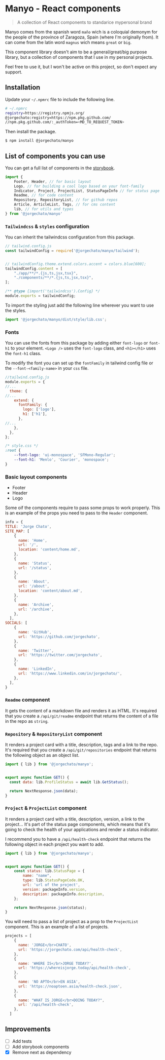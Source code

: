 # Manyo - React components

> A collection of React components to standarice mypersonal brand

Manyo comes from the spanish word `maño` wich is a coloquial demonym for the people of the province of Zaragoza, Spain (where I'm originally from). It can come from the latin word `magnus` wich means `great` or `big`.

This component library doesn't aim to be a general/great/big purpose library, but a collection of components that I use in my personal projects.

Feel free to use it, but I won't be active on this project, so don't expect any support.

## Installation

Update your `~/.npmrc` file to include the following line.

```bash
# ~/.npmrc
registry=https://registry.npmjs.org/
@jorgechato:registry=https://npm.pkg.github.com/
//npm.pkg.github.com/:_authToken=<MD_TO_REQUEST_TOKEN>
```

Then install the package.

```bash
$ npm install @jorgechato/manyo
```

## List of components you can use

You can get a full list of components in the [storybook](https://manyo.jorgechato.com/).

```js
import {
    Footer, Header, // for basic layout
    Logo, // for building a cool logo based on your font-family
    Indicator, Project, ProjectList, StatusPageInfo // for status page
    Readme, // for code content
    Repository, RepositoryList, // for github repos
    Article, ArticleList, Tags, // for cms content
    lib, // for utils and types
} from '@jorgechato/manyo'
```

### `Tailwindcss` & `styles` configuration

You can inherit the tailwindcss configuration from this package.

```js
// tailwind.config.js
const tailwindConfig = require('@jorgechato/manyo/tailwind');


// tailwindConfig.theme.extend.colors.accent = colors.blue[600];
tailwindConfig.content = [
    "./app/**/*.{js,ts,jsx,tsx}",
    "./components/**/*.{js,ts,jsx,tsx}",
];

/** @type {import('tailwindcss').Config} */
module.exports = tailwindConfig;
```

To import the styling just add the following line wherever you want to use the styles.

```js
import '@jorgechato/manyo/dist/style/lib.css';
```

### Fonts

You can use the fonts from this package by adding either `font-logo` or `font-h1` to your element.
`<Logo />` uses the `font-logo` class, and `<h1></h1>` uses the `font-h1` class.

To modify the font you can set up the `fontFamily` in tailwind config file or the `--font-<family-name>` in your `css` file.

```js
//tailwind.config.js
module.exports = {
//...
  theme: {
//...
    extend: {
      fontFamily: {
        logo: ['logo'],
        h1: ['h1'],
      },
//...
    },
  },
};
```

```css
/* style.css */
:root {
    --font-logo: 'ui-monospace', 'SFMono-Regular';
    --font-h1: 'Menlo', 'Courier', 'monospace';
}
```

### Basic layout components

- Footer
- Header
- Logo

Some oif the components require to pass some props to work properly. This is an example of the props you need to pass to the `Header` component.

```js
info = {
TITLE: 'Jorge Chato',
SITE_MAP: [
    {
      name: 'Home',
      url: '/',
      location: 'content/home.md',
    },
    {
      name: 'Status',
      url: '/status',
    },
    {
      name: 'About',
      url: '/about',
      location: 'content/about.md',
    },
    {
      name: 'Archive',
      url: '/archive',
    },
  ],
SOCIALS: [
    {
      name: 'GitHub',
      url: 'https://github.com/jorgechato',
    },
    {
      name: 'Twitter',
      url: 'https://twitter.com/jorgechato',
    },
    {
      name: 'LinkedIn',
      url: 'https://www.linkedin.com/in/jorgechato/',
    },
  ],
}
```

### `Readme` component

It gets the content of a markdown file and renders it as HTML.
It's required that you create a `/api/git/readme` endpoint that returns the content of a file in the repo as `string`.

### `Repository` & `RepositoryList` component

It renders a project card with a title, description, tags and a link to the repo.
It's required that you create a `/api/git/repositories` endpoint that returns the following object as an object list.

```js
import { lib } from '@jorgechato/manyo';


export async function GET() {
  const data: lib.ProfileStatus = await lib.GetStatus();

  return NextResponse.json(data);
}
```

### `Project` & `ProjectList` component

It renders a project card with a title, description, version, a link to the project...
It's part of the status page components, which means that it's going to check the health of your applications and render a status indicator.

I recommend you to have a `/api/health-check` endpoint that returns the following object in each project you want to add.

```js
import { lib } from '@jorgechato/manyo';


export async function GET() {
    const status: lib.StatusPage = {
        name: "name",
        type: lib.StatusPageCode.OK,
        url: 'url of the project',
        version: packageInfo.version,
        description: packageInfo.description,
    };

    return NextResponse.json(status);
}
```

You will need to pass a list of project as a prop to the `ProjectList` component.
This is an example of a list of projects.

```js
projects = [
    {
      name: 'JORGE</br>CHATO',
      url: 'https://jorgechato.com/api/health-check',
    },
    {
      name: 'WHERE IS</br>JORGE TODAY?',
      url: 'https://whereisjorge.today/api/health-check',
    },
    {
      name: 'NO APTO</br>EN ASIA',
      url: 'https://noaptoen.asia/health-check.json',
    },
    {
      name: "WHAT IS JORGE</br>DOING TODAY?",
      url: '/api/health-check',
    },
  ]
```

## Improvements

- [ ] Add tests
- [ ] Add storybook components
- [x] Remove next as dependency